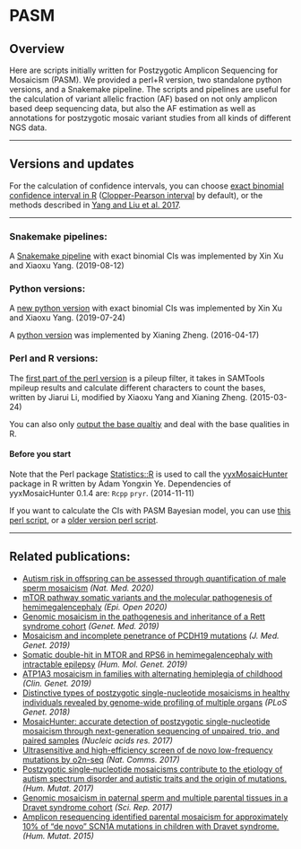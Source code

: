 # PASM

## Overview
Here are scripts initially written for Postzygotic Amplicon Sequencing for Mosaicism (PASM). We provided a perl+R version, two standalone python versions, and a Snakemake pipeline. The scripts and pipelines are useful for the calculation of variant allelic fraction (AF) based on not only amplicon based deep sequencing data, but also the AF estimation as well as annotations for postzygotic mosaic variant studies from all kinds of different NGS data.

--------------
## Versions and updates
For the calculation of confidence intervals, you can choose [exact binomial confidence interval in R](https://www.rdocumentation.org/packages/stats/versions/3.6.2/topics/binom.test) ([Clopper-Pearson interval](https://en.wikipedia.org/wiki/Binomial_proportion_confidence_interval) by default), or the methods described in [Yang and Liu et al. 2017](https://doi.org/10.1038/s41598-017-15814-7).

--------------
### Snakemake pipelines:

A [Snakemake pipeline](https://github.com/shishenyxx/PASM/tree/master/Snakemake_pipeline) with exact binomial CIs was implemented by Xin Xu and Xiaoxu Yang. (2019-08-12)



### Python versions:

A [new python version](https://github.com/shishenyxx/PASM/tree/master/2019-09-25-new-python-MAF-binom-calculator) with exact binomial CIs was implemented by Xin Xu and Xiaoxu Yang. (2019-07-24)


A [python version](https://github.com/shishenyxx/PASM/blob/master/CI_calculator.py) was implemented by Xianing Zheng. (2016-04-17)


### Perl and R versions:

The [first part of the perl version](https://github.com/shishenyxx/PASM/blob/master/get_ref_alt_baseQ_corrected_calculate_only_2016_12_03.pl) is a pileup filter, it takes in SAMTools mpileup results and calculate different characters to count the bases, written by Jiarui Li, modified by Xiaoxu Yang and Xianing Zheng. (2015-03-24)

You can also only [output the base qualtiy](https://github.com/shishenyxx/PASM/blob/master/get_ref_alt_baseQ_corrected_2016_12_03_output_basequality.pl) and deal with the base qualities in R. 


#### Before you start
Note that the Perl package [Statistics::R](https://metacpan.org/pod/Statistics::R) is used to call the [yyxMosaicHunter](https://github.com/Yyx2626/yyxMosaicHunter) package in R written by Adam Yongxin Ye.
Dependencies of yyxMosaicHunter 0.1.4 are: `Rcpp`
`pryr`. (2014-11-11)

If you want to calculate the CIs with PASM Bayesian model, you can use [this perl script](https://github.com/shishenyxx/PASM/blob/master/get_ref_alt_baseQ_corrected_2016_12_03.pl), or a [older version perl script](https://github.com/shishenyxx/PASM/blob/master/old_get_ref_alt_baseQ_corrected_2016_07_14.pl). 


--------------



## Related publications:
* [Autism risk in offspring can be assessed through quantification of male sperm mosaicism](https://doi.org/10.1038/s41591-019-0711-0) <i>(Nat. Med. 2020)</i>
* [mTOR pathway somatic variants and the molecular pathogenesis of hemimegalencephaly](https://doi.org/10.1002/epi4.12377) <i>(Epi. Open 2020)</i>
* [Genomic mosaicism in the pathogenesis and inheritance of a Rett syndrome cohort](https://doi.org/10.1038/s41436-018-0348-2) <i>(Genet. Med. 2019)</i>
* [Mosaicism and incomplete penetrance of PCDH19 mutations](http://dx.doi.org/10.1136/jmedgenet-2017-105235) <i>(J. Med. Genet. 2019)</i>
* [Somatic double-hit in MTOR and RPS6 in hemimegalencephaly with intractable epilepsy](https://doi.org/10.1093/hmg/ddz194) <i>(Hum. Mol. Genet. 2019)</i>
* [ATP1A3 mosaicism in families with alternating hemiplegia of childhood](https://doi.org/10.1111/cge.13539) <i>(Clin. Genet. 2019)</i>
* [Distinctive types of postzygotic single-nucleotide mosaicisms in healthy individuals revealed by genome-wide profiling of multiple organs](https://doi.org/10.1371/journal.pgen.1007395) <i>(PLoS Genet. 2018)</i>
* [MosaicHunter: accurate detection of postzygotic single-nucleotide mosaicism through next-generation sequencing of unpaired, trio, and paired samples](https://doi.org/10.1093/nar/gkx024) <i>(Nucleic acids res. 2017)</i>
* [Ultrasensitive and high-efficiency screen of de novo low-frequency mutations by o2n-seq](https://doi.org/10.1038/ncomms15335) <i>(Nat. Comms. 2017)</i>
* [Postzygotic single‐nucleotide mosaicisms contribute to the etiology of autism spectrum disorder and autistic traits and the origin of mutations.](https://doi.org/10.1002/humu.23255) <i>(Hum. Mutat. 2017)</i>
* [Genomic mosaicism in paternal sperm and multiple parental tissues in a Dravet syndrome cohort](https://doi.org/10.1038/s41598-017-15814-7) <i>(Sci. Rep. 2017)</i>
* [Amplicon resequencing identified parental mosaicism for approximately 10% of “de novo” SCN1A mutations in children with Dravet syndrome.](https://doi.org/10.1002/humu.22819) <i>(Hum. Mutat. 2015)</i>
